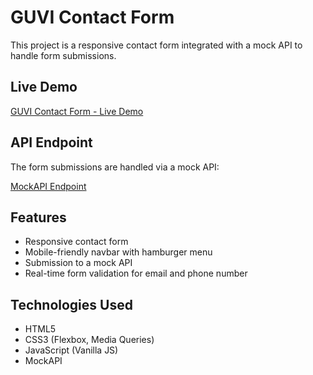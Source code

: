 # GUVI Contact Form

This project is a responsive contact form integrated with a mock API to handle form submissions.

## Live Demo

[GUVI Contact Form - Live Demo](https://sai-vatturi.github.io/guvi-contact-form-mock-api/)

## API Endpoint

The form submissions are handled via a mock API:

[MockAPI Endpoint](https://6718553cb910c6a6e02bb619.mockapi.io/guvicontactapi/contact)

## Features

- Responsive contact form
- Mobile-friendly navbar with hamburger menu
- Submission to a mock API
- Real-time form validation for email and phone number

## Technologies Used

- HTML5
- CSS3 (Flexbox, Media Queries)
- JavaScript (Vanilla JS)
- MockAPI
